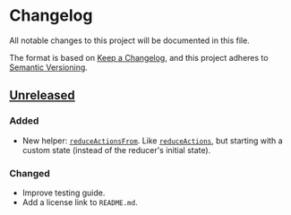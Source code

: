 # Changelog

All notable changes to this project will be documented in this file.

The format is based on [Keep a Changelog](https://keepachangelog.com/en/1.0.0/),
and this project adheres to [Semantic Versioning](https://semver.org/spec/v2.0.0.html).

## [Unreleased]

### Added

- New helper:
  [`reduceActionsFrom`](https://redux-preboiled.js.org/api/reduceactionsfrom).
  Like [`reduceActions`](https://redux-preboiled.js.org/api/reduceactions), but
  starting with a custom state (instead of the reducer's initial state).

### Changed

- Improve testing guide.
- Add a license link to `README.md`.

[Unreleased]: https://github.com/denisw/redux-preboiled/compare/v0.1.0...HEAD